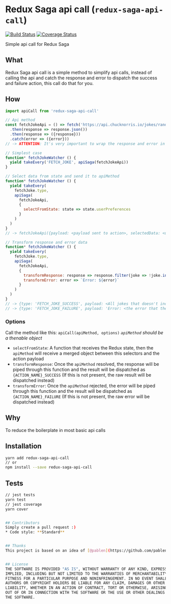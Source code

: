 # Redux Saga api call (`redux-saga-api-call`)
[![Build Status](https://travis-ci.org/goncy/redux-saga-api-call.svg?branch=master)](https://travis-ci.org/goncy/redux-saga-api-call)
[![Coverage Status](https://coveralls.io/repos/github/goncy/redux-saga-api-call/badge.svg?branch=master)](https://coveralls.io/github/goncy/redux-saga-api-call?branch=master)

Simple api call for Redux Saga


## What
Redux Saga api call is a simple method to simplify api calls, instead of calling the api and catch the response and error to dispatch the success and failure action, this call do that for you.


## How
```js
import apiCall from 'redux-saga-api-call'

// Api method
const fetchJokeApi = () => fetch('https://api.chucknorris.io/jokes/random')
  .then(response => response.json())
  .then(response => ({response}))
  .catch(error => ({error}))
// -> ATTENTION: It's very important to wrap the response and error in objects called response and error, because the call will destructure the response to identify if the call was successfull or not (If you find a way to improve it, please, make a pull request)

// Simplest case
function* fetchJokeWatcher () {
  yield takeEvery('FETCH_JOKE', apiSaga(fetchJokeApi))
}

// Select data from state and send it to apiMethod
function* fetchJokeWatcher () {
  yield takeEvery(
    fetchJoke.type,
    apiSaga(
      fetchJokeApi,
      {
        selectFromState: state => state.userPreferences
      }
    )
  )
}
// -> fetchJokeApi({payload: <payload sent to action>, selectedData: <userPreferences>)

// Transform response and error data
function* fetchJokeWatcher () {
  yield takeEvery(
    fetchJoke.type,
    apiSaga(
      fetchJokeApi,
      {
        transformResponse: response => response.filter(joke => !joke.includes('Bruce lee')),
        transformError: error => `Error: ${error}`
      }
    )
  )
}
// -> {type: 'FETCH_JOKE_SUCCESS', payload: <All jokes that doesn't include 'Bruce lee' on it>}
// -> {type: 'FETCH_JOKE_FAILURE', payload: 'Error: <the error that the server returned>'}
```

### Options
Call the method like this:
`apiCall(apiMethod, options)`
_`apiMethod` should be a thenable object_

* `selectFromState`: A function that receives the Redux state, then the `apiMethod` will receive a merged object between this selectors and the action payload
* `transformResponse`: Once the `apiMethod` resolved, the response will be piped through this function and the result will be dispatched as `{ACTION_NAME}_SUCCESS` (If this is not present, the raw result will be dispatched instead)
* `transformError`: Once the `apiMethod` rejected, the error will be piped through this function and the result will be dispatched as `{ACTION_NAME}_FAILURE` (If this is not present, the raw error will be dispatched instead)

## Why
To reduce the boilerplate in most basic api calls


## Installation
```sh
yarn add redux-saga-api-call
// or
npm install --save redux-saga-api-call
```

## Tests
```sh
// jest tests
yarn test
// jest coverage
yarn cover


## Contributors
Simply create a pull request :)
* Code style: **Standard**


## Thanks
This project is based on an idea of [@pablen](https://github.com/pablen) about reducing boilerplate in Redux Saga.


## License
THE SOFTWARE IS PROVIDED "AS IS", WITHOUT WARRANTY OF ANY KIND, EXPRESS OR
IMPLIED, INCLUDING BUT NOT LIMITED TO THE WARRANTIES OF MERCHANTABILITY,
FITNESS FOR A PARTICULAR PURPOSE AND NONINFRINGEMENT. IN NO EVENT SHALL THE
AUTHORS OR COPYRIGHT HOLDERS BE LIABLE FOR ANY CLAIM, DAMAGES OR OTHER
LIABILITY, WHETHER IN AN ACTION OF CONTRACT, TORT OR OTHERWISE, ARISING FROM,
OUT OF OR IN CONNECTION WITH THE SOFTWARE OR THE USE OR OTHER DEALINGS IN
THE SOFTWARE.
